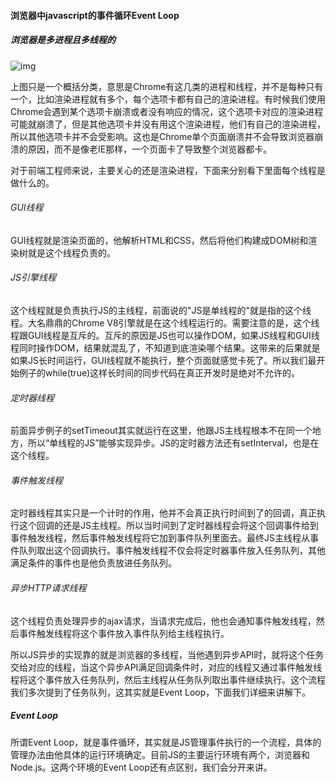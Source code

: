 #### 浏览器中javascript的事件循环Event Loop

##### 浏览器是多进程且多线程的





![img](https://gitee.com/feizzer/feizzer_gallery/raw/master/img/202201051007991.jpeg)

上图只是一个概括分类，意思是Chrome有这几类的进程和线程，并不是每种只有一个，比如渲染进程就有多个，每个选项卡都有自己的渲染进程。有时候我们使用Chrome会遇到某个选项卡崩溃或者没有响应的情况，这个选项卡对应的渲染进程可能就崩溃了，但是其他选项卡并没有用这个渲染进程，他们有自己的渲染进程，所以其他选项卡并不会受影响。这也是Chrome单个页面崩溃并不会导致浏览器崩溃的原因，而不是像老IE那样，一个页面卡了导致整个浏览器都卡。

对于前端工程师来说，主要关心的还是渲染进程，下面来分别看下里面每个线程是做什么的。

###### GUI线程

GUI线程就是渲染页面的，他解析HTML和CSS，然后将他们构建成DOM树和渲染树就是这个线程负责的。

###### JS引擎线程

这个线程就是负责执行JS的主线程，前面说的"JS是单线程的"就是指的这个线程。大名鼎鼎的Chrome V8引擎就是在这个线程运行的。需要注意的是，这个线程跟GUI线程是互斥的。互斥的原因是JS也可以操作DOM，如果JS线程和GUI线程同时操作DOM，结果就混乱了，不知道到底渲染哪个结果。这带来的后果就是如果JS长时间运行，GUI线程就不能执行，整个页面就感觉卡死了。所以我们最开始例子的while(true)这样长时间的同步代码在真正开发时是绝对不允许的。

###### 定时器线程

前面异步例子的setTimeout其实就运行在这里，他跟JS主线程根本不在同一个地方，所以“单线程的JS”能够实现异步。JS的定时器方法还有setInterval，也是在这个线程。

###### 事件触发线程

定时器线程其实只是一个计时的作用，他并不会真正执行时间到了的回调，真正执行这个回调的还是JS主线程。所以当时间到了定时器线程会将这个回调事件给到事件触发线程，然后事件触发线程将它加到事件队列里面去。最终JS主线程从事件队列取出这个回调执行。事件触发线程不仅会将定时器事件放入任务队列，其他满足条件的事件也是他负责放进任务队列。

###### 异步HTTP请求线程

这个线程负责处理异步的ajax请求，当请求完成后，他也会通知事件触发线程，然后事件触发线程将这个事件放入事件队列给主线程执行。

所以JS异步的实现靠的就是浏览器的多线程，当他遇到异步API时，就将这个任务交给对应的线程，当这个异步API满足回调条件时，对应的线程又通过事件触发线程将这个事件放入任务队列，然后主线程从任务队列取出事件继续执行。这个流程我们多次提到了任务队列，这其实就是Event Loop，下面我们详细来讲解下。

##### Event Loop

所谓Event Loop，就是事件循环，其实就是JS管理事件执行的一个流程，具体的管理办法由他具体的运行环境确定。目前JS的主要运行环境有两个，浏览器和Node.js。这两个环境的Event Loop还有点区别，我们会分开来讲。